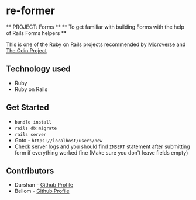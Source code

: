 # re-former

** PROJECT: Forms **
** To get familiar with building Forms with the help of Rails Forms helpers ** 

This is one of the Ruby on Rails projects recommended by [Microverse](https://www.microverse.org/) and [The Odin Project](https://www.theodinproject.com)

## Technology used
* Ruby
* Ruby on Rails

## Get Started
* `bundle install`
* `rails db:migrate`
* `rails server`
* Goto - `https://localhost/users/new`
* Check server logs and you should find `INSERT` statement after submitting form if everything worked fine (Make sure you don't leave fields empty) 

## Contributors

* Darshan - [Github Profile](https://github.com/daashandayo)
* Bellom -  [Github Profile](https://github.com/bellom)
